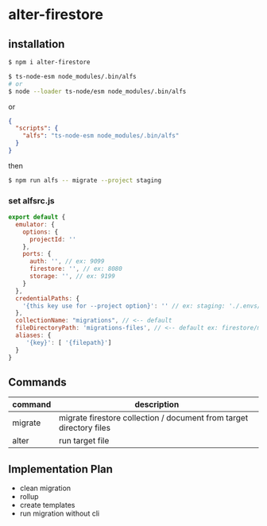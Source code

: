 # alter-firestore
## installation

```bash
$ npm i alter-firestore
```

```bash
$ ts-node-esm node_modules/.bin/alfs
# or
$ node --loader ts-node/esm node_modules/.bin/alfs
```
or
```json
{
  "scripts": {
    "alfs": "ts-node-esm node_modules/.bin/alfs"
  }
}
```
then
```bash
$ npm run alfs -- migrate --project staging 
```

### set alfsrc.js

```js
export default {
  emulator: {
    options: {
      projectId: ''
    },
    ports: {
      auth: '', // ex: 9099
      firestore: '', // ex: 8080
      storage: '', // ex: 9199
    }
  },
  credentialPaths: {
    '{this key use for --project option}': '' // ex: staging: './.envs/staging/firebase-admin-sdk.json'
  },
  collectionName: "migrations", // <-- default
  fileDirectoryPath: 'migrations-files', // <-- default ex: firestore/migrations/files
  aliases: {
     '{key}': [ '{filepath}']
  }
}
```

## Commands
| command | description                                                         |
|---------|---------------------------------------------------------------------|
| migrate | migrate firestore collection / document from target directory files |
| alter   | run target file                                                     |


## Implementation Plan
- clean migration
- rollup
- create templates
- run migration without cli